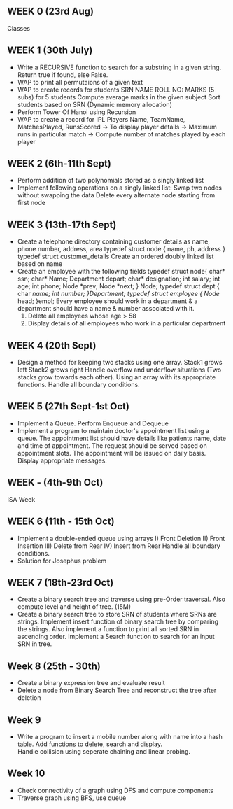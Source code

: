 ## WEEK 0 (23rd Aug)
Classes


## WEEK 1  (30th July)
-  Write a RECURSIVE function to search for a substring in a given string.
    Return true if found, else False.
-  WAP to print all permutaions of a given text
-  WAP to create records for students 
    SRN
    NAME
    ROLL NO:
    MARKS (5 subs)
    for 5 students
    Compute average marks in the given subject
    Sort students based on SRN
    (Dynamic memory allocation)
-  Perform Tower Of Hanoi using Recursion
-  WAP to create a record for IPL Players
    Name, TeamName, MatchesPlayed, RunsScored
    -> To display player details
    -> Maximum runs in particular match
    -> Compute number of matches played by each player


## WEEK 2 (6th-11th Sept)
-   Perform addition of two polynomials stored as a singly linked list
-   Implement following operations on a singly linked list:
    Swap two nodes without swapping the data
    Delete every alternate node starting from first node


## WEEK 3 (13th-17th Sept)
-   Create a telephone directory containing customer details as name, phone number, address, area
    typedef struct node {
        name, ph, address
    }
    typedef struct customer_details
    Create an ordered doubly linked list based on name
-   Create an employee with the following fields
    typedef struct node{
        char* ssn;
        char* Name;
        Department depart;
        char* designation;
        int salary;
        int age;
        int phone;
        Node *prev;
        Node *next;
        } Node;
    typedef struct dept {
        char *name;
        int number;
    }Department;
    typedef struct employee
    {
        Node* head;
    }empl;
    Every employee should work in a department & a department should have a name & number associated with it.
    1) Delete all employees whose age > 58
    2) Display details of all employees who work in a particular department


## WEEK 4 (20th Sept)
-   Design a method for keeping two stacks using one array.
    Stack1 grows left
    Stack2 grows right
    Handle overflow and underflow situations (Two stacks grow towards each other).
    Using an array with its appropriate functions. Handle all boundary conditions.


## WEEK 5 (27th Sept-1st Oct)
-   Implement a Queue. Perform Enqueue and Dequeue
-   Implement a program to maintain doctor's appointment list using a queue.
    The appointment list should have details like patients name, date and time of appointment.
    The request should be served based on appointment slots.
    The appointment will be issued on daily basis.
    Display appropriate messages.


## WEEK - (4th-9th Oct)
ISA Week


## WEEK 6 (11th - 15th Oct)
-   Implement a double-ended queue using arrays
    I) Front Deletion II) Front Insertion  III) Delete from Rear IV) Insert from Rear
    Handle all boundary conditions.
-   Solution for Josephus problem


## WEEK 7 (18th-23rd Oct)
-   Create a binary search tree and traverse using pre-Order traversal.
    Also compute level and height of tree. (15M)
-   Create a binary search tree to store SRN of students where SRNs are strings.
    Implement insert function of binary search tree by comparing the strings.
    Also implement a function to print all sorted SRN in ascending order.
    Implement a Search function to search for an input SRN in tree.

## Week 8 (25th - 30th)
-   Create a binary expression tree and evaluate result
-   Delete a node from Binary Search Tree and reconstruct the tree after deletion

## Week 9
 -  Write a program to insert a mobile number along with name into a hash table. Add functions to delete, search and display.  
    Handle collision using seperate chaining and linear probing.

## Week 10
-   Check connectivity of a graph using DFS and compute components  
-   Traverse graph using BFS, use queue